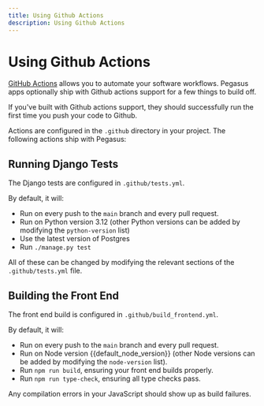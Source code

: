 ```yaml
---
title: Using Github Actions
description: Using Github Actions
---
```


Using Github Actions
====================

[GitHub Actions](https://github.com/features/actions) allows you to automate your software workflows.
Pegasus apps optionally ship with Github actions support for a few things to build off.

If you've built with Github actions support, they should successfully run the first time you push your code to Github.

Actions are configured in the `.github` directory in your project.
The following actions ship with Pegasus:

## Running Django Tests

The Django tests are configured in `.github/tests.yml`.

By default, it will:

 - Run on every push to the `main` branch and every pull request.
 - Run on Python version 3.12 (other Python versions can be added by modifying the `python-version` list)
 - Use the latest version of Postgres
 - Run `./manage.py test`

All of these can be changed by modifying the relevant sections of the `.github/tests.yml` file.

## Building the Front End

The front end build is configured in `.github/build_frontend.yml`.

By default, it will:
 - Run on every push to the `main` branch and every pull request.
 - Run on Node version {{default_node_version}} (other Node versions can be added by modifying the `node-version` list).
 - Run `npm run build`, ensuring your front end builds properly.
 - Run `npm run type-check`, ensuring all type checks pass.

Any compilation errors in your JavaScript should show up as build failures.
